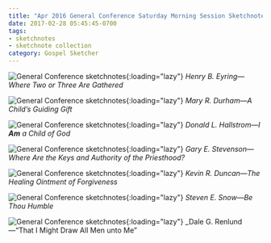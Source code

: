 ```yaml
---
title: "Apr 2016 General Conference Saturday Morning Session Sketchnotes"
date: 2017-02-28 05:45:45-0700
tags:
- sketchnotes
- sketchnote collection
category: Gospel Sketcher
---
```


![General Conference sketchnotes](https://media.bennorris.org/images/gospelsketcher/uploads/2018/1bbfa104d3.jpg){:loading="lazy"}
_Henry B. Eyring—Where Two or Three Are Gathered_

![General Conference sketchnotes](https://media.bennorris.org/images/gospelsketcher/uploads/2018/f183a44471.jpg){:loading="lazy"}
_Mary R. Durham—A Child’s Guiding Gift_

![General Conference sketchnotes](https://media.bennorris.org/images/gospelsketcher/uploads/2018/d491fe97f3.jpg){:loading="lazy"}
_Donald L. Hallstrom—I **Am** a Child of God_

![General Conference sketchnotes](https://media.bennorris.org/images/gospelsketcher/uploads/2018/60ce1b7ee0.jpg){:loading="lazy"}
_Gary E. Stevenson—Where Are the Keys and Authority of the Priesthood?_

![General Conference sketchnotes](https://media.bennorris.org/images/gospelsketcher/uploads/2018/05b608ba2c.jpg){:loading="lazy"}
_Kevin R. Duncan—The Healing Ointment of Forgiveness_

![General Conference sketchnotes](https://media.bennorris.org/images/gospelsketcher/uploads/2018/1d5f214b22.jpg){:loading="lazy"}
_Steven E. Snow—Be Thou Humble_

![General Conference sketchnotes](https://media.bennorris.org/images/gospelsketcher/uploads/2018/f433e893b5.jpg){:loading="lazy"}
_Dale G. Renlund—“That I Might Draw All Men unto Me”
